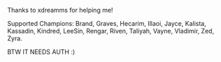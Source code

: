 Thanks to xdreamms for helping me!

Supported Champions: Brand, Graves, Hecarim, Illaoi, Jayce, Kalista, Kassadin, Kindred, LeeSin, Rengar, Riven, Taliyah, Vayne, Vladimir, Zed, Zyra.

BTW IT NEEDS AUTH :)
